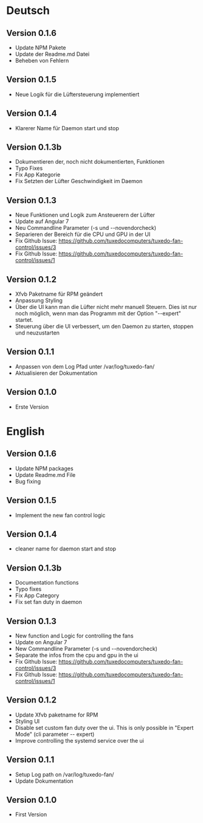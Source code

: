 # Deutsch

## Version 0.1.6
- Update NPM Pakete
- Update der Readme.md Datei
- Beheben von Fehlern

## Version 0.1.5
- Neue Logik für die Lüftersteuerung implementiert

## Version 0.1.4
- Klarerer Name für Daemon start und stop

## Version 0.1.3b
- Dokumentieren der, noch nicht dokumentierten, Funktionen
- Typo Fixes
- Fix App Kategorie
- Fix Setzten der Lüfter Geschwindigkeit im Daemon

## Version 0.1.3
- Neue Funktionen und Logik zum Ansteuerern der Lüfter
- Update auf Angular 7
- Neu Commandline Parameter (-s und --novendorcheck)
- Separieren der Bereich für die CPU und GPU in der UI
- Fix Github Issue: https://github.com/tuxedocomputers/tuxedo-fan-control/issues/3
- Fix Github Issue: https://github.com/tuxedocomputers/tuxedo-fan-control/issues/1

## Version 0.1.2
- Xfvb Paketname für RPM geändert
- Anpassung Styling
- Über die UI kann man die Lüfter nicht mehr manuell Steuern. Dies ist nur noch möglich, wenn man das Programm mit der Option "--expert" startet.
- Steuerung über die UI verbessert, um den Daemon zu starten, stoppen und neuzustarten

## Version 0.1.1
- Anpassen von dem Log Pfad unter /var/log/tuxedo-fan/
- Aktualisieren der Dokumentation

## Version 0.1.0
- Erste Version

# English

## Version 0.1.6
- Update NPM packages
- Update Readme.md File
- Bug fixing

## Version 0.1.5
- Implement the new fan control logic

## Version 0.1.4
- cleaner name for daemon start and stop

## Version 0.1.3b
- Documentation functions
- Typo fixes
- Fix App Category
- Fix set fan duty in daemon

## Version 0.1.3
- New function and Logic for controlling the fans
- Update on Angular 7
- New Commandline Parameter (-s und --novendorcheck)
- Separate the infos from the cpu and gpu in the ui 
- Fix Github Issue: https://github.com/tuxedocomputers/tuxedo-fan-control/issues/3
- Fix Github Issue: https://github.com/tuxedocomputers/tuxedo-fan-control/issues/1

## Version 0.1.2
- Update Xfvb paketname for RPM
- Styling UI
- Disable set custom fan duty over the ui. This is only possible in "Expert Mode" (cli parameter -- expert)
- Improve controlling the systemd service over the ui

## Version 0.1.1
- Setup Log path on /var/log/tuxedo-fan/
- Update Dokumentation

## Version 0.1.0
- First Version